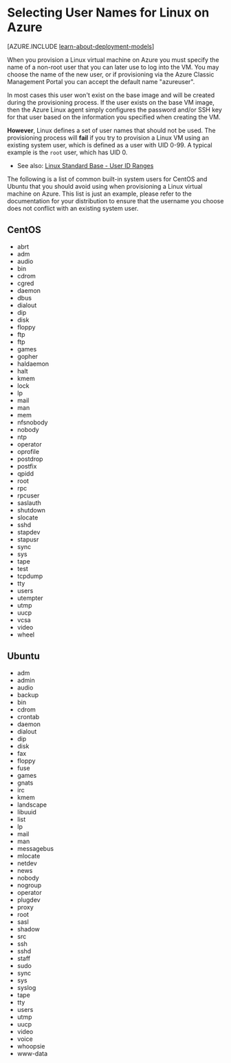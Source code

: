 <properties
    pageTitle="Selecting User Names for Linux | Azure"
    description="Learn how to select user names for a Linux virtual machine in Azure."
    services="virtual-machines-linux"
    documentationcenter=""
    author="szarkos"
    manager="timlt"
    editor=""
    tags="azure-service-management,azure-resource-manager" />
<tags
    ms.assetid="33b50c97-92f1-46c9-a623-e37f67459c5c"
    ms.service="virtual-machines-linux"
    ms.workload="infrastructure-services"
    ms.tgt_pltfrm="vm-linux"
    ms.devlang="na"
    ms.topic="article"
    ms.date="10/17/2016"
    wacn.date=""
    ms.author="szark" />

# Selecting User Names for Linux on Azure
[AZURE.INCLUDE [learn-about-deployment-models](../../includes/learn-about-deployment-models-both-include.md)]

When you provision a Linux virtual machine on Azure you must specify the name of a non-root user that you can later use to log into the VM. You may choose the name of the new user, or if provisioning via the Azure Classic Management Portal you can accept the default name "azureuser".

In most cases this user won't exist on the base image and will be created during the provisioning process. If the user exists on the base VM image, then the Azure Linux agent simply configures the password and/or SSH key for that user based on the information you specified when creating the VM.

**However**, Linux defines a set of user names that should not be used. The provisioning process will **fail** if you try to provision a Linux VM using an existing system user, which is defined as a user with UID 0-99. A typical example is the `root` user, which has UID 0.

* See also: [Linux Standard Base - User ID Ranges](http://refspecs.linuxfoundation.org/LSB_4.1.0/LSB-Core-generic/LSB-Core-generic/uidrange.html)

The following is a list of common built-in system users for CentOS and Ubuntu that you should avoid using when provisioning a Linux virtual machine on Azure. This list is just an example, please refer to the documentation for your distribution to ensure that the username you choose does not conflict with an existing system user.

## CentOS
* abrt
* adm
* audio
* bin
* cdrom
* cgred
* daemon
* dbus
* dialout
* dip
* disk
* floppy
* ftp
* ftp
* games
* gopher
* haldaemon
* halt
* kmem
* lock
* lp
* mail
* man
* mem
* nfsnobody
* nobody
* ntp
* operator
* oprofile
* postdrop
* postfix
* qpidd
* root
* rpc
* rpcuser
* saslauth
* shutdown
* slocate
* sshd
* stapdev
* stapusr
* sync
* sys
* tape
* test
* tcpdump
* tty
* users
* utempter
* utmp
* uucp
* vcsa
* video
* wheel

## Ubuntu
* adm
* admin
* audio
* backup
* bin
* cdrom
* crontab
* daemon
* dialout
* dip
* disk
* fax
* floppy
* fuse
* games
* gnats
* irc
* kmem
* landscape
* libuuid
* list
* lp
* mail
* man
* messagebus
* mlocate
* netdev
* news
* nobody
* nogroup
* operator
* plugdev
* proxy
* root
* sasl
* shadow
* src
* ssh
* sshd
* staff
* sudo
* sync
* sys
* syslog
* tape
* tty
* users
* utmp
* uucp
* video
* voice
* whoopsie
* www-data

